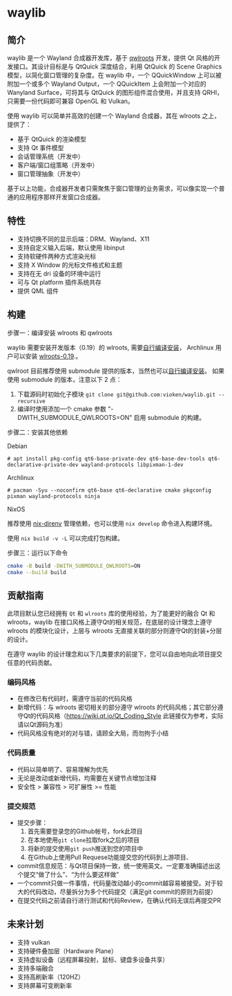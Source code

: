 # waylib

## 简介

waylib 是一个 Wayland 合成器开发库，基于 [qwlroots](https://github.com/vioken/qwlroots) 开发，提供 Qt 风格的开发接口。其设计目标是与 QtQuick 深度结合，利用 QtQuick 的 Scene Graphics 模型，以简化窗口管理的复杂度。在 waylib 中，一个 QQuickWindow 上可以被附加一个或多个 Wayland Output，一个 QQuickItem 上会附加一个对应的 Wanyland Surface，可将其与 QtQuick 的图形组件混合使用，并且支持 QRHI，只需要一份代码即可兼容 OpenGL 和 Vulkan。

使用 waylib 可以简单并高效的创建一个 Wayland 合成器，其在 wlroots 之上，提供了：

* 基于 QtQuick 的渲染模型
* 支持 Qt 事件模型
* 会话管理系统（开发中）
* 客户端/窗口组策略（开发中）
* 窗口管理抽象（开发中）

基于以上功能，合成器开发者只需聚焦于窗口管理的业务需求，可以像实现一个普通的应用程序那样开发窗口合成器。

## 特性

* 支持切换不同的显示后端：DRM、Wayland、X11
* 支持自定义输入后端，默认使用 libinput
* 支持软硬件两种方式渲染光标
* 支持 X Window 的光标文件格式和主题
* 支持在无 dri 设备的环境中运行
* 可与 Qt platform 插件系统共存
* 提供 QML 组件

## 构建

步骤一：编译安装 wlroots 和 qwlroots

waylib 需要安装开发版本（0.19）的 wlroots, 需要[自行编译安装](https://gitlab.freedesktop.org/wlroots/wlroots#building)， Archlinux 用户可以安装 [wlroots-0.19](https://archlinux.org/packages/extra/x86_64/wlroots0.19/).。

qwlroot 目前推荐使用 submodule 提供的版本，当然也可以[自行编译安装](https://github.com/vioken/qwlroots)。
如果使用 submodule 的版本，注意以下 2 点：

1. 下载源码时初始化子模块 `git clone git@github.com:vioken/waylib.git --recursive`
2. 编译时使用添加一个 cmake 参数 "-DWITH_SUBMODULE_QWLROOTS=ON" 启用 submodule 的构建。

步骤二：安装其他依赖

Debian

````
# apt install pkg-config qt6-base-private-dev qt6-base-dev-tools qt6-declarative-private-dev wayland-protocols libpixman-1-dev
````

Archlinux

````
# pacman -Syu --noconfirm qt6-base qt6-declarative cmake pkgconfig pixman wayland-protocols ninja
````

NixOS

推荐使用 [nix-direnv](https://github.com/nix-community/nix-direnv) 管理依赖，也可以使用 `nix develop` 命令进入构建环境。

使用 `nix build -v -L` 可以完成打包构建。

步骤三：运行以下命令

```bash
cmake -B build -DWITH_SUBMODULE_QWLROOTS=ON
cmake --build build
```

## 贡献指南

此项目默认您已经拥有 `Qt` 和 `wlroots` 库的使用经验，为了能更好的融合 Qt 和 wlroots，waylib 在接口风格上遵守Qt的相关规范，在底层的设计理念上遵守 wlroots 的模块化设计，上层与 wlroots 无直接关联的部分则遵守Qt的封装+分层的设计。

在遵守 waylib 的设计理念和以下几类要求的前提下，您可以自由地向此项目提交任意的代码贡献。

### 编码风格

* 在修改已有代码时，需遵守当前的代码风格
* 新增代码：与 wlroots 密切相关的部分遵守 wlroots 的代码风格；其它部分遵守Qt的代码风格（https://wiki.qt.io/Qt_Coding_Style 此链接仅为参考，实际请以Qt源码为准）
* 代码风格没有绝对的对与错，请顾全大局，而勿拘于小结

### 代码质量

* 代码以简单明了、容易理解为优先
* 无论是改动或新增代码，均需要在关键节点增加注释
* 安全性 > 兼容性 > 可扩展性 >= 性能

### 提交规范

* 提交步骤：
    1. 首先需要登录您的Github帐号，fork此项目
    2. 在本地使用`git clone`拉取fork之后的项目
    3. 将新的提交使用`git push`推送到您的项目中
    4. 在Github上使用Pull Requese功能提交您的代码到上游项目、
* commit信息规范：与Qt项目保持一致，统一使用英文。一定要准确描述出这个提交“做了什么”、“为什么要这样做”
* 一个commit只做一件事情，代码量改动越小的commit越容易被接受。对于较大的代码改动，尽量拆分为多个代码提交（满足git commit的原则为前提）
* 在提交代码之前请自行进行测试和代码Review，在确认代码无误后再提交PR

## 未来计划

* 支持 vulkan
* 支持硬件叠加层（Hardware Plane）
* 支持虚拟设备（远程屏幕投射，鼠标、键盘多设备共享）
* 支持多端融合
* 支持高刷新率（120HZ）
* 支持屏幕可变刷新率
